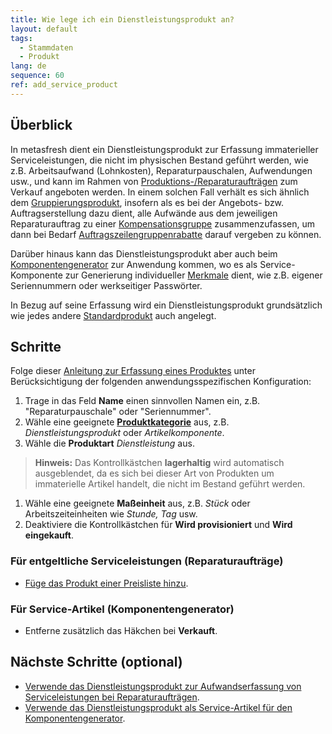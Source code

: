 ```yaml
---
title: Wie lege ich ein Dienstleistungsprodukt an?
layout: default
tags:
  - Stammdaten
  - Produkt
lang: de
sequence: 60
ref: add_service_product
---
```


## Überblick
In metasfresh dient ein Dienstleistungsprodukt zur Erfassung immaterieller Serviceleistungen, die nicht im physischen Bestand geführt werden, wie z.B. Arbeitsaufwand (Lohnkosten), Reparaturpauschalen, Aufwendungen usw., und kann im Rahmen von <a href="Produktionsauftrag_Aufwand_erfassen#dienstleistungsaufwand" title="Arbeitsaufwände für Reparaturaufträge erfassen">Produktions-/Reparaturaufträgen</a> zum Verkauf angeboten werden. In einem solchen Fall verhält es sich ähnlich dem [Gruppierungsprodukt](Gruppierungsprodukt_anlegen), insofern als es bei der Angebots- bzw. Auftragserstellung dazu dient, alle Aufwände aus dem jeweiligen Reparaturauftrag zu einer [Kompensationsgruppe](Kompensationsgruppen_manuell_erstellen) zusammenzufassen, um dann bei Bedarf [Auftragszeilengruppenrabatte](Auftragszeilengruppenrabatt) darauf vergeben zu können.

Darüber hinaus kann das Dienstleistungsprodukt aber auch beim [Komponentengenerator](Komponentengenerator_Einrichtung) zur Anwendung kommen, wo es als Service-Komponente zur Generierung individueller [Merkmale](Merkmal_Produkt_neu_anlegen) dient, wie z.B. eigener Seriennummern oder werkseitiger Passwörter.

In Bezug auf seine Erfassung wird ein Dienstleistungsprodukt grundsätzlich wie jedes andere [Standardprodukt](NeuesProdukt) auch angelegt.

## Schritte
Folge dieser [Anleitung zur Erfassung eines Produktes](NeuesProdukt) unter Berücksichtigung der folgenden anwendungsspezifischen Konfiguration:
1. Trage in das Feld **Name** einen sinnvollen Namen ein, z.B. "Reparaturpauschale" oder "Seriennummer".
1. Wähle eine geeignete [**Produktkategorie**](NeueProduktkategorie) aus, z.B. *Dienstleistungsprodukt* oder *Artikelkomponente*.
1. Wähle die **Produktart** *Dienstleistung* aus.
 >**Hinweis:** Das Kontrollkästchen **lagerhaltig** wird automatisch ausgeblendet, da es sich bei dieser Art von Produkten um immaterielle Artikel handelt, die nicht im Bestand geführt werden.

1. Wähle eine geeignete **Maßeinheit** aus, z.B. *Stück* oder Arbeitszeiteinheiten wie *Stunde,* *Tag* usw.
1. Deaktiviere die Kontrollkästchen für **Wird provisioniert** und **Wird eingekauft**.

### Für entgeltliche Serviceleistungen (Reparaturaufträge)
- [Füge das Produkt einer Preisliste hinzu](ProduktPreis).

### Für Service-Artikel (Komponentengenerator)
- Entferne zusätzlich das Häkchen bei **Verkauft**.

## Nächste Schritte (optional)
- <a href="Produktionsauftrag_Aufwand_erfassen#dienstleistungsaufwand" title="Arbeitsaufwände für Reparaturaufträge erfassen">Verwende das Dienstleistungsprodukt zur Aufwandserfassung von Serviceleistungen bei Reparaturaufträgen</a>.
- [Verwende das Dienstleistungsprodukt als Service-Artikel für den Komponentengenerator](Komponentengenerator_Einrichtung).
